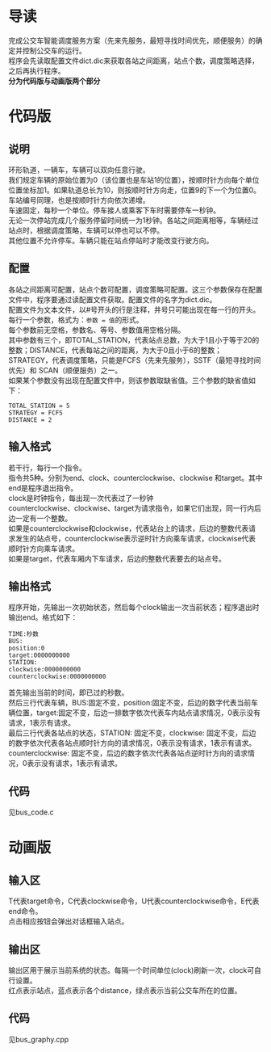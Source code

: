 # 导读  
完成公交车智能调度服务方案（先来先服务，最短寻找时间优先，顺便服务）的确定并控制公交车的运行。  
程序会先读取配置文件dict.dic来获取各站之间距离，站点个数，调度策略选择，之后再执行程序。  
**分为代码版与动画版两个部分**  
# 代码版    
## 说明  
环形轨道，一辆车，车辆可以双向任意行驶。  
我们规定车辆的原始位置为0（该位置也是车站1的位置），按顺时针方向每个单位位置坐标加1。如果轨道总长为10，则按顺时针方向走，位置9的下一个为位置0。  
车站编号同理，也是按顺时针方向依次递增。  
车速固定，每秒一个单位。停车接人或乘客下车时需要停车一秒钟。  
无论一次停站完成几个服务停留时间统一为1秒钟。各站之间距离相等，车辆经过站点时，根据调度策略，车辆可以停也可以不停。  
其他位置不允许停车。车辆只能在站点停站时才能改变行驶方向。  
## 配置  
各站之间距离可配置，站点个数可配置，调度策略可配置。这三个参数保存在配置文件中，程序要通过读配置文件获取。配置文件的名字为dict.dic。  
配置文件为文本文件，以#号开头的行是注释，井号只可能出现在每一行的开头。  
每行一个参数，格式为：`参数 = 值`的形式。  
每个参数前无空格，参数名、等号、参数值用空格分隔。  
其中参数有三个，即TOTAL_STATION，代表站点总数，为大于1且小于等于20的整数；DISTANCE，代表每站之间的距离，为大于0且小于6的整数；STRATEGY，代表调度策略，只能是FCFS（先来先服务），SSTF（最短寻找时间优先）和 SCAN（顺便服务）之一。  
如果某个参数没有出现在配置文件中，则该参数取缺省值。三个参数的缺省值如下：  
```
TOTAL_STATION = 5  
STRATEGY = FCFS  
DISTANCE = 2    
```
## 输入格式  
若干行，每行一个指令。  
指令共5种。分别为end、clock、counterclockwise、clockwise 和target。其中end是程序退出指令。  
clock是时钟指令，每出现一次代表过了一秒钟  
counterclockwise、clockwise、target为请求指令，如果它们出现，同一行内后边一定有一个整数。  
如果是counterclockwise和clockwise，代表站台上的请求，后边的整数代表请求发生的站点号，counterclockwise表示逆时针方向乘车请求，clockwise代表顺时针方向乘车请求。  
如果是target，代表车厢内下车请求，后边的整数代表要去的站点号。  
## 输出格式
程序开始，先输出一次初始状态，然后每个clock输出一次当前状态；程序退出时输出end。格式如下： 
```
TIME:秒数
BUS:
position:0
target:0000000000
STATION:
clockwise:0000000000
counterclockwise:0000000000
```
首先输出当前的时间，即已过的秒数。  
然后三行代表车辆，BUS:固定不变，position:固定不变，后边的数字代表当前车辆位置，target:固定不变，后边一排数字依次代表车内站点请求情况，0表示没有请求，1表示有请求。  
最后三行代表各站点的状态，STATION: 固定不变，clockwise: 固定不变，后边的数字依次代表各站点顺时针方向的请求情况，0表示没有请求，1表示有请求。  
counterclockwise: 固定不变，后边的数字依次代表各站点逆时针方向的请求情况，0表示没有请求，1表示有请求。  
## 代码
见bus_code.c
# 动画版
## 输入区  
T代表target命令，C代表clockwise命令，U代表counterclockwise命令，E代表end命令。  
点击相应按钮会弹出对话框输入站点。  
##  输出区  
输出区用于展示当前系统的状态。每隔一个时间单位(clock)刷新一次，clock可自行设置。  
红点表示站点，蓝点表示各个distance，绿点表示当前公交车所在的位置。  
## 代码  
见bus_graphy.cpp  

